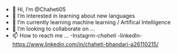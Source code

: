 - 👋 Hi, I’m @Chaheti05
- 👀 I’m interested in learning about new languages 
- 🌱 I’m currently learning machine learning / Artifical Intelligence
- 💞️ I’m looking to collaborate on ...
- 📫 How to reach me ...
-Instagrm-_chaheti_
-linkedIn-https://www.linkedin.com/in/chaheti-bhandari-a26110215/

<!---
Chaheti05/Chaheti05 is a ✨ special ✨ repository because its `README.md` (this file) appears on your GitHub profile.
You can click the Preview link to take a look at your changes.
--->
